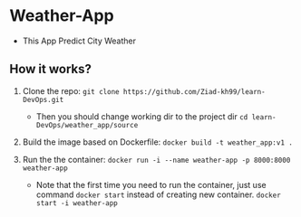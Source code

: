 # Weather-App
- This App Predict City Weather

## How it works?
1. Clone the repo:
    `git clone https://github.com/Ziad-kh99/learn-DevOps.git`
    - Then you should change working dir to the project dir
        `cd learn-DevOps/weather_app/source`

2. Build the image based on Dockerfile:
    `docker build -t weather_app:v1 .`

3. Run the the container:
    `docker run -i --name weather-app -p 8000:8000 weather-app`
    - Note that the first time you need to run the container, just use command `docker start` instead of creating new container.
    `docker start -i weather-app`
